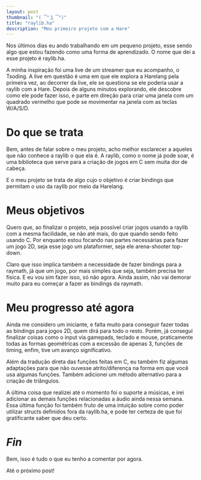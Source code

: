 ```yaml
---
layout: post
thumbnail: "( ͡° ͜ʖ ͡°)"
title: "raylib.ha"
description: "Meu primeiro projeto com a Hare"
---
```

<p>Nos últimos dias eu ando trabalhando em um pequeno projeto, esse sendo algo
que estou fazendo como uma forma de aprendizado. O nome que dei a esse projeto
é raylib.ha.</p>

<p>A minha inspiração foi uma live de um streamer que eu
acompanho, o Tsoding. A live em questão é uma em que ele explora a Harelang
pela primeira vez, ao decorrer da live, ele se questiona se ele poderia usar a
raylib com a Hare. Depois de alguns minutos explorando, ele descobre como ele
pode fazer isso, e parte em direção para criar uma janela com um quadrado
vermelho que pode se movimentar na janela com as teclas W/A/S/D.</p>

<h1>Do que se trata</h1>

<p>Bem, antes de falar sobre o meu projeto, acho melhor
esclarecer a aqueles que não conhece a raylib o que ela é. A raylib, como o
nome já pode soar, é uma biblioteca que serve para a criação de jogos em C sem
muita dor de cabeça.</p>

<p>E o meu projeto se trata de algo cujo o objetivo é
criar bindings que permitam o uso da raylib por meio da Harelang.</p>

<h1>Meus objetivos</h1>

<p>Quero que, ao finalizar o projeto, seja possível criar
jogos usando a raylib com a mesma facilidade, se não até mais, do que quando
sendo feito usando C. Por enquanto estou focando nas partes necessárias para
fazer um jogo 2D, seja esse jogo um plataformer, seja ele arena-shooter
top-down.</p>

<p>Claro que isso implica também a necessidade de fazer bindings
para a raymath, já que um jogo, por mais simples que seja, também precisa ter
física. E eu vou sim fazer isso, só não agora. Ainda assim, não vai demorar
muito para eu começar a fazer as bindings da raymath.</p>

<h1>Meu progresso até agora</h1>

<p>Ainda me considero um iniciante, e falta muito para conseguir
fazer todas as bindings para jogos 2D, quem dirá para todo o resto. Porém, já
consegui finalizar coisas como o input via gamepads, teclado e mouse,
praticamente todas as formas geométricas com a excessão de apenas 3, funções de
timing, enfim, tive um avanço significativo.</p>

<p>Além da tradução direta das
funções feitas em C, eu também fiz algumas adaptações para que não ouvesse
atrito/diferença na forma em que você usa algumas funções. Também adicionei um
método alternativo para a criação de triângulos.</p>

<p>A última coisa que
realizei até o momento foi o suporte a músicas, e irei adicionar as demais
funções relacionadas a áudio ainda nessa semana. Essa última função foi também
fruto de uma intuição sobre como poder utilizar structs definidos fora da
raylib.ha, e pode ter certeza de que foi gratificante saber que deu certo.</p>

<h1><em>Fin</em></h1>

<p>Bem, isso é tudo o que eu tenho a comentar por
agora.</p>

<p>Até o próximo post!</p>

